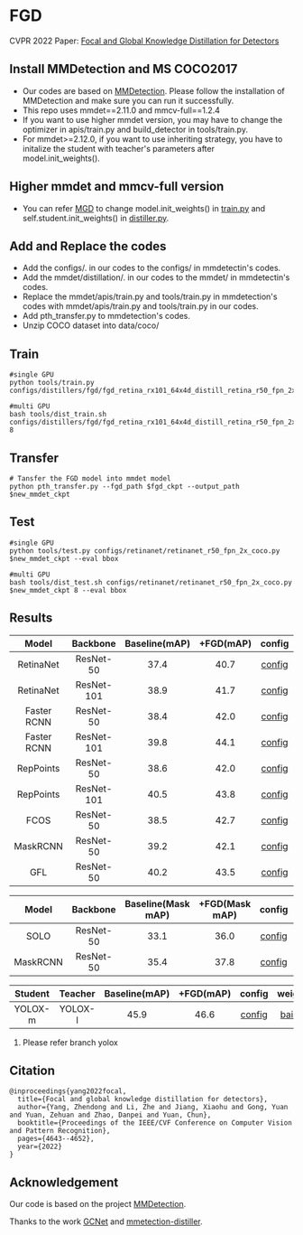 # FGD
CVPR 2022 Paper: [Focal and Global Knowledge Distillation for Detectors](https://arxiv.org/abs/2111.11837)
## Install MMDetection and MS COCO2017
  - Our codes are based on [MMDetection](https://github.com/open-mmlab/mmdetection). Please follow the installation of MMDetection and make sure you can run it successfully.
  - This repo uses mmdet==2.11.0 and mmcv-full==1.2.4
  - If you want to use higher mmdet version, you may have to change the optimizer in apis/train.py and build_detector in tools/train.py.
  - For mmdet>=2.12.0, if you want to use inheriting strategy, you have to initalize the student with teacher's parameters after model.init_weights().
## Higher mmdet and mmcv-full version
  - You can refer [MGD](https://github.com/yzd-v/MGD) to change model.init_weights() in [train.py](https://github.com/yzd-v/FGD/tree/master/tools/train.py) and self.student.init_weights() in [distiller.py](https://github.com/yzd-v/FGD/tree/master/mmdet/distillation/distillers/detection_distiller.py).
## Add and Replace the codes
  - Add the configs/. in our codes to the configs/ in mmdetectin's codes.
  - Add the mmdet/distillation/. in our codes to the mmdet/ in mmdetectin's codes.
  - Replace the mmdet/apis/train.py and tools/train.py in mmdetection's codes with mmdet/apis/train.py and tools/train.py in our codes.
  - Add pth_transfer.py to mmdetection's codes.
  - Unzip COCO dataset into data/coco/
## Train

```
#single GPU
python tools/train.py configs/distillers/fgd/fgd_retina_rx101_64x4d_distill_retina_r50_fpn_2x_coco.py

#multi GPU
bash tools/dist_train.sh configs/distillers/fgd/fgd_retina_rx101_64x4d_distill_retina_r50_fpn_2x_coco.py 8
```

## Transfer
```
# Tansfer the FGD model into mmdet model
python pth_transfer.py --fgd_path $fgd_ckpt --output_path $new_mmdet_ckpt
```
## Test

```
#single GPU
python tools/test.py configs/retinanet/retinanet_r50_fpn_2x_coco.py $new_mmdet_ckpt --eval bbox

#multi GPU
bash tools/dist_test.sh configs/retinanet/retinanet_r50_fpn_2x_coco.py $new_mmdet_ckpt 8 --eval bbox
```
## Results

|    Model    |  Backbone  | Baseline(mAP) | +FGD(mAP) |                            config                            |                          weight                          | code |
| :---------: | :--------: | :-----------: | :-------: | :----------------------------------------------------------: | :------------------------------------------------------: | :--: |
|  RetinaNet  | ResNet-50  |     37.4      |   40.7    | [config](https://github.com/open-mmlab/mmdetection/tree/master/configs/retinanet/retinanet_r50_fpn_2x_coco.py) | [baidu](https://pan.baidu.com/s/1TwF9W13eHg6Sxkrr-4VTqg) | wsfw |
|  RetinaNet  | ResNet-101 |     38.9      |   41.7    | [config](https://github.com/open-mmlab/mmdetection/tree/master/configs/retinanet/retinanet_r101_fpn_2x_coco.py) |                                                          |      |
| Faster RCNN | ResNet-50  |     38.4      |   42.0    | [config](https://github.com/open-mmlab/mmdetection/tree/master/configs/faster_rcnn/faster_rcnn_r50_fpn_2x_coco.py) | [baidu](https://pan.baidu.com/s/14WjoMqxILoPaKfY5QsCK8w) | dgpf |
| Faster RCNN | ResNet-101 |     39.8      |   44.1    | [config](https://github.com/open-mmlab/mmdetection/tree/master/configs/faster_rcnn/faster_rcnn_r101_fpn_2x_coco.py) |                                                          |      |
|  RepPoints  | ResNet-50  |     38.6      |   42.0    | [config](https://github.com/open-mmlab/mmdetection/tree/master/configs/reppoints/reppoints_moment_r50_fpn_gn-neck+head_2x_coco.py) | [baidu](https://pan.baidu.com/s/1EJo9uQuZhimm7HI92TNThQ) | qx5d |
|  RepPoints  | ResNet-101 |     40.5      |   43.8    | [config](https://github.com/open-mmlab/mmdetection/tree/master/configs/reppoints/reppoints_moment_r101_fpn_gn-neck+head_2x_coco.py) |                                                          |      |
|    FCOS     | ResNet-50  |     38.5      |   42.7    | [config](https://github.com/yzd-v/FGD/blob/master/configs/fcos/fcos_center-normbbox-giou_r50_caffe_fpn_gn-head_mstrain_1x_coco.py) | [baidu](https://pan.baidu.com/s/16uCTa81ZzG7EoizdfnXhzQ) | sedt |
|  MaskRCNN   | ResNet-50  |     39.2      |   42.1    | [config](https://github.com/open-mmlab/mmdetection/tree/master/configs/mask_rcnn/mask_rcnn_r50_fpn_2x_coco.py) | [baidu](https://pan.baidu.com/s/101eOFcD8JDwqrFuYcxcBIA) | sv8m |
|     GFL     | ResNet-50  |     40.2      |   43.5    | [config](https://github.com/open-mmlab/mmdetection/blob/master/configs/gfl/gfl_r50_fpn_1x_coco.py) |                                                          |      |

|  Model   | Backbone  | Baseline(Mask mAP) | +FGD(Mask mAP) |                            config                            |                          weight                          | code |
| :------: | :-------: | :----------------: | :------------: | :----------------------------------------------------------: | :------------------------------------------------------: | :--: |
|   SOLO   | ResNet-50 |        33.1        |      36.0      | [config](https://github.com/open-mmlab/mmdetection/blob/master/configs/solo/solo_r50_fpn_1x_coco.py) |                                                          |      |
| MaskRCNN | ResNet-50 |        35.4        |      37.8      | [config](https://github.com/open-mmlab/mmdetection/tree/master/configs/mask_rcnn/mask_rcnn_r50_fpn_2x_coco.py) | [baidu](https://pan.baidu.com/s/101eOFcD8JDwqrFuYcxcBIA) | sv8m |

| Student | Teacher | Baseline(mAP) | +FGD(mAP) |                            config                            | weight | code |
| :-----: | :-----: | :-----------: | :-------: | :----------------------------------------------------------: | :----: | :--: |
| YOLOX-m | YOLOX-l |     45.9      |   46.6    | [config](https://github.com/open-mmlab/mmdetection/blob/master/configs/yolox/yolox_m_8x8_300e_coco.py) |   [baidu](https://pan.baidu.com/s/1oagBUUV9RJReRdd4O-PV6Q?pwd=af9g)     |   af9g   |
1. Please refer branch yolox 

## Citation
```
@inproceedings{yang2022focal,
  title={Focal and global knowledge distillation for detectors},
  author={Yang, Zhendong and Li, Zhe and Jiang, Xiaohu and Gong, Yuan and Yuan, Zehuan and Zhao, Danpei and Yuan, Chun},
  booktitle={Proceedings of the IEEE/CVF Conference on Computer Vision and Pattern Recognition},
  pages={4643--4652},
  year={2022}
}
```


## Acknowledgement

Our code is based on the project [MMDetection](https://github.com/open-mmlab/mmdetection).

Thanks to the work [GCNet](https://github.com/xvjiarui/GCNet) and [mmetection-distiller](https://github.com/pppppM/mmdetection-distiller).